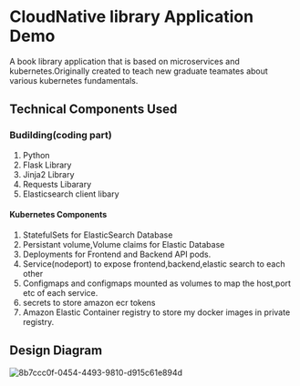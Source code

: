 # CloudNative library Application Demo
A book library application that is based on microservices and kubernetes.Originally created to teach new graduate teamates about various kubernetes fundamentals.

## Technical Components Used
### Budilding(coding part)
1. Python
2. Flask Library  
3. Jinja2 Library  
4. Requests Libarary  
5. Elasticsearch client libary  

#### Kubernetes Components
1. StatefulSets for ElasticSearch Database
2. Persistant volume,Volume claims for Elastic Database
3. Deployments for Frontend and Backend API pods. 
4. Service(nodeport) to expose frontend,backend,elastic search to each other
5. Configmaps and configmaps mounted as volumes to map the host,port etc of each service.
6. secrets to store amazon ecr tokens
7. Amazon Elastic Container registry to store my docker images in private registry.

## Design Diagram
![8b7ccc0f-0454-4493-9810-d915c61e894d](https://user-images.githubusercontent.com/76769697/207285899-7e541152-c372-46f3-a7de-727da9292906.png)

